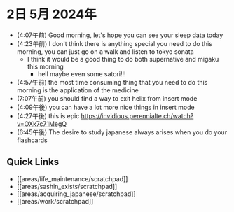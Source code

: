 # 2日 5月 2024年
- (4:07午前) Good morning, let's hope you can see your sleep data today
- (4:23午前) I don't think there is anything special you need to do this morning, you can just go on a walk and listen to tokyo sonata
  - I think it would be a good thing to do both supernative and migaku this morning
    - hell maybe even some satori!!!
- (4:57午前) the most time consuming thing that you need to do this morning is the application of the medicine
- (7:07午前) you should find a way to exit helix from insert mode
- (4:09午後) you can have a lot more nice things in insert mode
- (4:27午後) this is epic https://invidious.perennialte.ch/watch?v=OXk7c71MegQ
- (6:45午後) The desire to study japanese always arises when you do your flashcards


 


 



## Quick Links
- [[areas/life_maintenance/scratchpad]]
- [[areas/sashin_exists/scratchpad]]
- [[areas/acquiring_japanese/scratchpad]]
- [[areas/work/scratchpad]]
